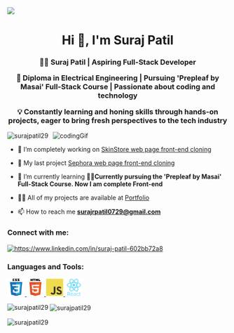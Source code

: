 <img src="https://github.com/user-attachments/assets/bdd36b3a-b09e-4326-b823-f9026d1b54ea" style="text-align: center" >
<h1 align="center">Hi 👋, I'm Suraj Patil</h1>
<h3 align="center">
👨‍💻 Suraj Patil | Aspiring Full-Stack Developer

🚀 Diploma in Electrical Engineering | Pursuing 'Prepleaf by Masai' Full-Stack Course | Passionate about coding and technology

💡 Constantly learning and honing skills through hands-on projects, eager to bring fresh perspectives to the tech industry
</h3>
<img align="right" alt="codingGif" width="400px" src="https://github.com/SurajPatil29/SurajPatil29/assets/148176329/0c9ac486-6374-4e6f-90d5-7b9d1e9f8378">






<p align="left"> <img src="https://komarev.com/ghpvc/?username=surajpatil29&label=Profile%20views&color=0e75b6&style=flat" alt="surajpatil29" /> </p>

- 🔭 I’m completely working on [SkinStore web page front-end cloning](https://skinstore-gamma.vercel.app/)

- 🔭 My last project [Sephora web page front-end cloning](https://sephora-project-sage.vercel.app/)

- 🌱 I’m currently learning **👨‍💻Currently pursuing the 'Prepleaf by Masai' Full-Stack Course. Now I am complete Front-end**

- 👨‍💻 All of my projects are available at [Portfolio](https://portfolio-gamma-seven-38.vercel.app/)

- 📫 How to reach me **surajrpatil0729@gmail.com**

<h3 align="left">Connect with me:</h3>
<p align="left">
<a href="https://www.linkedin.com/in/suraj-patil-602bb72a8" target="blank"><img align="center" src="https://raw.githubusercontent.com/rahuldkjain/github-profile-readme-generator/master/src/images/icons/Social/linked-in-alt.svg" alt="https://www.linkedin.com/in/suraj-patil-602bb72a8" height="30" width="40" /></a>
</p>

<h3 align="left">Languages and Tools:</h3>
<p align="left"> <a href="https://www.w3schools.com/css/" target="_blank" rel="noreferrer"> <img src="https://raw.githubusercontent.com/devicons/devicon/master/icons/css3/css3-original-wordmark.svg" alt="css3" width="40" height="40"/> </a> <a href="https://www.w3.org/html/" target="_blank" rel="noreferrer"> <img src="https://raw.githubusercontent.com/devicons/devicon/master/icons/html5/html5-original-wordmark.svg" alt="html5" width="40" height="40"/> </a> <a href="https://developer.mozilla.org/en-US/docs/Web/JavaScript" target="_blank" rel="noreferrer"> <img src="https://raw.githubusercontent.com/devicons/devicon/master/icons/javascript/javascript-original.svg" alt="javascript" width="40" height="40"/> </a> <a href="https://reactjs.org/" target="_blank" rel="noreferrer"> <img src="https://raw.githubusercontent.com/devicons/devicon/master/icons/react/react-original-wordmark.svg" alt="react" width="40" height="40"/> </a> </p>

<p><img align="left" src="https://github-readme-stats.vercel.app/api/top-langs?username=surajpatil29&show_icons=true&locale=en&layout=compact" alt="surajpatil29" /></p>

<p>&nbsp;<img align="center" src="https://github-readme-stats.vercel.app/api?username=surajpatil29&show_icons=true&locale=en" alt="surajpatil29" /></p>

<p><img align="center" src="https://github-readme-streak-stats.herokuapp.com/?user=surajpatil29&" alt="surajpatil29" /></p>
